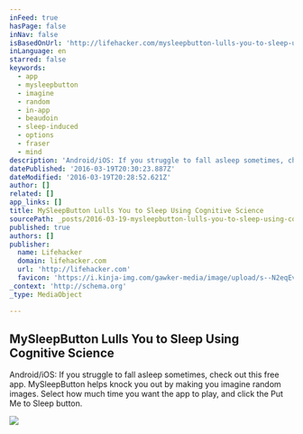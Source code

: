 ```yaml
---
inFeed: true
hasPage: false
inNav: false
isBasedOnUrl: 'http://lifehacker.com/mysleepbutton-lulls-you-to-sleep-using-cognitive-scienc-1765684510'
inLanguage: en
starred: false
keywords:
  - app
  - mysleepbutton
  - imagine
  - random
  - in-app
  - beaudoin
  - sleep-induced
  - options
  - fraser
  - mind
description: 'Android/iOS: If you struggle to fall asleep sometimes, check out this free app. MySleepButton helps knock you out by making you imagine random images. Select how much time you want the app to play, and click the Put Me to Sleep button.'
datePublished: '2016-03-19T20:30:23.887Z'
dateModified: '2016-03-19T20:28:52.621Z'
author: []
related: []
app_links: []
title: MySleepButton Lulls You to Sleep Using Cognitive Science
sourcePath: _posts/2016-03-19-mysleepbutton-lulls-you-to-sleep-using-cognitive-science.md
published: true
authors: []
publisher:
  name: Lifehacker
  domain: lifehacker.com
  url: 'http://lifehacker.com'
  favicon: 'https://i.kinja-img.com/gawker-media/image/upload/s--N2eqEvT8--/c_fill,fl_progressive,g_center,h_80,q_80,w_80/u0939doeuioaqhspkjyc.png'
_context: 'http://schema.org'
_type: MediaObject

---
```

<article style=""><h1>MySleepButton Lulls You to Sleep Using Cognitive Science</h1><p>Android/iOS: If you struggle to fall asleep sometimes, check out this free app. MySleepButton helps knock you out by making you imagine random images. Select how much time you want the app to play, and click the Put Me to Sleep button.</p><img src="https://i.kinja-img.com/gawker-media/image/upload/s--DGzZA1cm--/c_fill,fl_progressive,g_north,h_358,q_80,w_636/jtqn0h22ibas3uoj0rxr.jpg" /></article>
